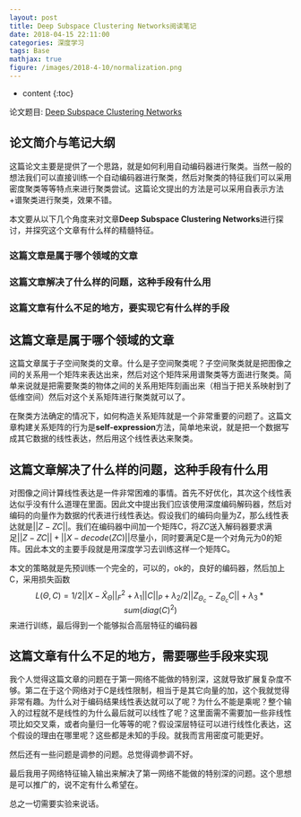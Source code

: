 ```yaml
---
layout: post
title: Deep Subspace Clustering Networks阅读笔记
date: 2018-04-15 22:11:00
categories: 深度学习
tags: Base
mathjax: true
figure: /images/2018-4-10/normalization.png
---
```



* content
{:toc}

论文题目: [Deep Subspace Clustering Networks](http://papers.nips.cc/paper/6608-deep-subspace-clustering-network)

## 论文简介与笔记大纲

这篇论文主要是提供了一个思路，就是如何利用自动编码器进行聚类。当然一般的想法我们可以直接训练一个自动编码器进行聚类，然后对聚类的特征我们可以采用密度聚类等等特点来进行聚类尝试。这篇论文提出的方法是可以采用自表示方法+谱聚类进行聚类，效果不错。

本文要从以下几个角度来对文章**Deep Subspace Clustering Networks**进行探讨，并探究这个文章有什么样的精髓特征。

### 这篇文章是属于哪个领域的文章

### 这篇文章解决了什么样的问题，这种手段有什么用

### 这篇文章有什么不足的地方，要实现它有什么样的手段

## 这篇文章是属于哪个领域的文章

这篇文章属于子空间聚类的文章。什么是子空间聚类呢？子空间聚类就是把图像之间的关系用一个矩阵来表达出来，然后对这个矩阵采用谱聚类等方面进行聚类。简单来说就是把需要聚类的物体之间的关系用矩阵刻画出来（相当于把关系映射到了低维空间）然后对这个关系矩阵进行聚类就可以了。

在聚类方法确定的情况下，如何构造关系矩阵就是一个非常重要的问题了。这篇文章构建关系矩阵的行为是**self-expression**方法，简单地来说，就是把一个数据写成其它数据的线性表达，然后用这个线性表达来聚类。

## 这篇文章解决了什么样的问题，这种手段有什么用

对图像之间计算线性表达是一件非常困难的事情。首先不好优化，其次这个线性表达似乎没有什么道理在里面。因此文中提出我们应该使用深度编码解码器，然后对编码的向量作为数据的代表进行线性表达。假设我们的编码向量为Z，那么线性表达就是$||Z-ZC||$。我们在编码器中间加一个矩阵C，将$ZC$送入解码器要求满足$||Z-ZC||+||X-decode(ZC)||$尽量小，同时要满足C是一个对角元为0的矩阵。因此本文的主要手段就是用深度学习去训练这样一个矩阵C。

本文的策略就是先预训练一个完全的，可以的，ok的，良好的编码器，然后加上C，采用损失函数
$$
L(\Theta,C)=1/2||X-\hat{X}_{\Theta}||^2_F+\lambda_1||C||_P+\lambda_2/2||Z_{\Theta_c}-Z_{\Theta_c}C||+\lambda_3*sum(diag(C)^2)
$$
来进行训练，最后得到一个能够拟合高层特征的编码器

## 这篇文章有什么不足的地方，需要哪些手段来实现

我个人觉得这篇文章的问题在于第一网络不能做的特别深，这就导致扩展复杂度不够。第二在于这个网络对于C是线性限制，相当于是其它向量的加，这个我就觉得非常有趣。为什么对于编码结果线性表达就可以了呢？为什么不能是乘呢？整个输入的过程就不是线性的为什么最后就可以线性了呢？这里面需不需要加一些非线性项比如交叉乘，或者向量归一化等等的呢？假设深层特征可以进行线性化表达，这个假设的理由在哪里呢？这些都是未知的手段。就我而言用密度可能更好。

然后还有一些问题是调参的问题。总觉得调参调不好。

最后我用子网络特征输入输出来解决了第一网络不能做的特别深的问题。这个思想是可以推广的，说不定有什么希望在。

总之一切需要实验来说话。